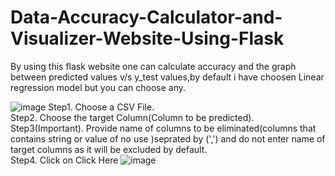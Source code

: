 # Data-Accuracy-Calculator-and-Visualizer-Website-Using-Flask
By using this flask website one can calculate accuracy and the graph between predicted values v/s y_test values,by default i have choosen Linear regression model but you can choose any.

![image](https://user-images.githubusercontent.com/45122170/127610743-0af42f79-a02d-4f62-9de0-37791e15b271.png)
Step1. Choose a CSV File.<br>
Step2. Choose the target Column(Column to be predicted).<br>
Step3(Important). Provide name of columns to be eliminated(columns that contains string or value of no use )seprated by (',') and do not enter name of target columns as it will be excluded by default.<br>
Step4. Click on Click Here
![image](https://user-images.githubusercontent.com/45122170/127611204-f0f24525-9f70-40ce-a95f-41fb1f1fa66b.png)
